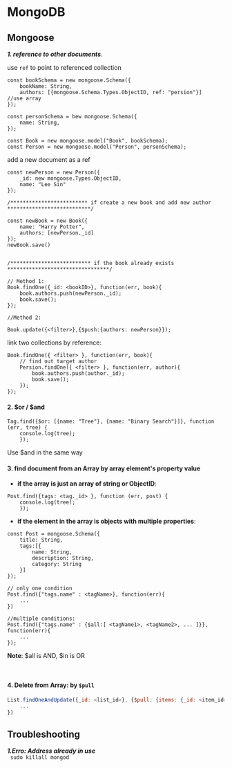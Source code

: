 # MongoDB

## Mongoose
***1. reference to other documents***.   

use `ref` to point to referenced collection

```
const bookSchema = new mongoose.Schema({
	bookName: String,
	authors: [{mongoose.Schema.Types.ObjectID, ref: "persion"}]        //use array
});

const personSchema = bew mongoose.Schema({
	name: String,
});

const Book = new mongoose.model("Book", bookSchema);
const Person = new mongoose.model("Person", personSchema);
```

add a new document as a ref    

```
const newPerson = new Person({
	_id: new mongoose.Types.ObjectID,
	name: "Lee Sin"
});

/************************* if create a new book and add new author ***************************/

const newBook = new Book({
	name: "Harry Potter",
	authors: [newPerson._id]
});
newBook.save()


/************************** if the book already exists *********************************/

// Method 1:
Book.findOne({_id: <bookID>}, function(err, book){
	book.authors.push(newPerson._id);
	book.save();
});

//Method 2:

Book.update({<filter>},{$push:{authors: newPerson}});
```

link two collections by reference:

```
Book.findOne({ <filter> }, function(err, book){
	// find out target author
	Persion.findOne({ <filter> }, function(err, author){
		book.authors.push(author._id);
		book.save();
	});
});
```

#### 2. $or / $and    

```
Tag.find({$or: [{name: "Tree"}, {name: "Binary Search"}]}, function (err, tree) {
    console.log(tree);
    });
```
Use $and in the same way     



#### 3. find document from an __Array__ by  array element's property value    

* __if the array is just an array of string or ObjectID__:         
  
```
Post.find({tags: <tag._id> }, function (err, post) {
    console.log(tree);
    });
```

* __if the element in the array is objects with multiple properties__:    
  
```
const Post = mongoose.Schema({
	title: String,
	tags:[{
		name: String,
		description: String,
		category: String
	}]
});

// only one condition
Post.find({"tags.name" : <tagName>}, function(err){
	...
})

//multiple conditions:
Post.find({"tags.name" : {$all:[ <tagName1>, <tagName2>, ... ]}}, function(err){
	...
});

```

__Note__: $all is AND, $in is OR

​     

#### 4. Delete from Array: by `$pull`

```javascript
List.findOneAndUpdate({_id: <list_id>}, {$pull: {items: {_id: <item_id>}}}, function(){
    ...
})
```



## Troubleshooting
***1.Erro: Address already in use***		    
` sudo killall mongod`
